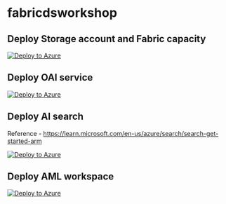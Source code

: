 # fabricdsworkshop
## Deploy Storage account and Fabric capacity

[![Deploy to Azure](https://aka.ms/deploytoazurebutton)](https://portal.azure.com/#create/Microsoft.Template/uri/https%3A%2F%2Fraw.githubusercontent.com%2Fumeshpawar2188%2Ffabricdsworkshop%2Fmain%2Finfra%2Ffabric_storage_template.json)




## Deploy OAI service

[![Deploy to Azure](https://aka.ms/deploytoazurebutton)](https://portal.azure.com/#create/Microsoft.Template/uri/https%3A%2F%2Fraw.githubusercontent.com%2Fumeshpawar2188%2Ffabricdsworkshop%2Fmain%2Finfra%2Foai_template.json)


## Deploy AI search 

Reference - https://learn.microsoft.com/en-us/azure/search/search-get-started-arm

[![Deploy to Azure](https://aka.ms/deploytoazurebutton)](https://portal.azure.com/#create/Microsoft.Template/uri/https%3A%2F%2Fraw.githubusercontent.com%2Fazure%2Fazure-quickstart-templates%2Fmaster%2Fquickstarts%2Fmicrosoft.search%2Fazure-search-create%2Fazuredeploy.json)

## Deploy AML workspace

[![Deploy to Azure](https://aka.ms/deploytoazurebutton)](https://portal.azure.com/#create/Microsoft.Template/uri/https%3A%2F%2Fraw.githubusercontent.com%2Fumeshpawar2188%2Ffabricdsworkshop%2Fmain%2Finfra%2Faml_template.json)
